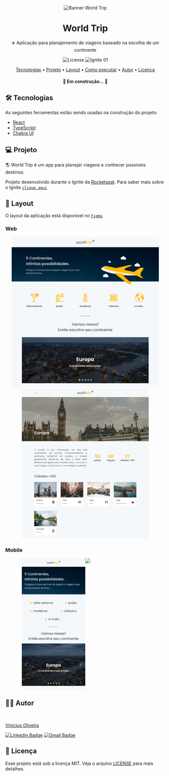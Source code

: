 <p align="center">
  <img src="https://i.imgur.com/nDp6rGT.png?1" alt="Banner World Trip"/>
</p>

<h1 align="center">World Trip</h1>
<p align="center">✈️ Aplicação para planajemento de viagens baseado na escolha de um continente</p>

<p align="center">
  <img alt="License" src="https://img.shields.io/github/license/viniciusoliveiras/worldtrip">
  <img alt="Ignite 01" src="https://img.shields.io/badge/IGNITE-01-green?link=https://help.rocketseat.com.br/hc/pt-br/articles/1500003228822-O-que-%C3%A9-o-Ignite-">
</p>

<p align="center">
 <a href="#-tecnologias">Tecnologias</a> •
 <a href="#-projeto">Projeto</a> • 
 <a href="#-layout">Layout</a> • 
 <a href="#-como-executar">Como executar</a> • 
 <a href="#-autor">Autor</a> • 
 <a href="#-licença">Licença</a>
</p>

<h4 align="center"> 
	🚧 Em construção... 🚧
</h4>

## 🛠 Tecnologias
As seguintes ferramentas estão sendo usadas na construção do projeto:

- [React](https://pt-br.reactjs.org/)
- [TypeScript](https://www.typescriptlang.org/)
- [Chakra UI](https://chakra-ui.com/)

## 💻 Projeto

🌎 World Trip é um app para planejar viagens e conhecer possíveis destinos.

Projeto desenvolvido durante o Ignite da [Rocketseat](https://rocketseat.com.br/). Para saber mais sobre o Ignite [`clique aqui`](https://help.rocketseat.com.br/hc/pt-br/articles/1500003228822-O-que-%C3%A9-o-Ignite-)

## 🎨 Layout

O layout da aplicação está disponível no [`Figma`](https://www.figma.com/file/rQ1avM0R87hUohOx5Q0lK3/Desafio-1-M%C3%B3dulo-4-ReactJS-Copy?node-id=0%3A1)

### Web

<p align="center">
  <img src="./assets/web-home-page.svg" width="464px"/>
  <img src="./assets/web-continent-page.svg" width="400px"/>
</p>

### Mobile

<p align="center" style="display: flex; align-items: flex-start; justify-content: center;">
  <img src="./assets/mobile-home-page.svg" width="200px"/>
  <img src="https://i.imgur.com/ca9KNGj.png?1" width="200px"/>
</p>

## ✍🏾 Autor
<a href="https://github.com/viniciusoliveiras/">
 <img style="border-radius: 50%!important;" src="https://avatars.githubusercontent.com/u/64497059?v=4" width="100px;" alt=""/>
 <br />
 <p>Vinícius Oliveira</p>
</a>  

[![Linkedin Badge](https://img.shields.io/badge/-Vinícius%20Oliveira-blue?style=flat-square&logo=Linkedin&logoColor=white&link=https://www.linkedin.com/in/viniciusoliveiras-01532/)](https://www.linkedin.com/in/viniciusoliveiras-01532/)
[![Gmail Badge](https://img.shields.io/badge/-vinitag190@gmail.com-c14438?style=flat-square&logo=Gmail&logoColor=white&link=mailto:vinitag190@gmail.com)](mailto:vinitag190@gmail.com)

## 📄 Licença

Esse projeto está sob a licença MIT. Veja o arquivo [LICENSE](LICENSE) para mais detalhes.
